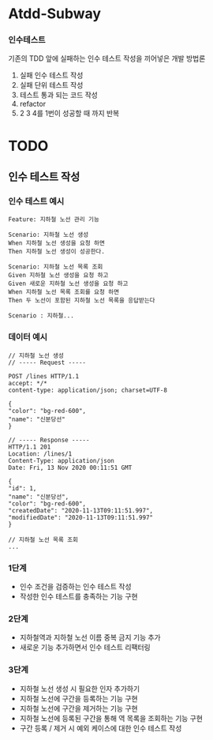 # Atdd-Subway

### 인수테스트
기존의 TDD 앞에 실패하는 인수 테스트 작성을 끼어넣은 개발 방법론

1. 실패 인수 테스트 작성
2. 실패 단위 테스트 작성
3. 테스트 통과 되는 코드 작성
4. refactor
5. 2 3 4를 1번이 성공할 때 까지 반복

# TODO

## 인수 테스트 작성

### 인수 테스트 예시
```
Feature: 지하철 노선 관리 기능

Scenario: 지하철 노선 생성
When 지하철 노선 생성을 요청 하면
Then 지하철 노선 생성이 성공한다.

Scenario: 지하철 노선 목록 조회
Given 지하철 노선 생성을 요청 하고
Given 새로운 지하철 노선 생성을 요청 하고
When 지하철 노선 목록 조회를 요청 하면
Then 두 노선이 포함된 지하철 노선 목록을 응답받는다

Scenario : 지하철...
```

### 데이터 예시
```
// 지하철 노선 생성
// ----- Request -----

POST /lines HTTP/1.1
accept: */*
content-type: application/json; charset=UTF-8

{
"color": "bg-red-600",
"name": "신분당선"
}

// ----- Response -----
HTTP/1.1 201
Location: /lines/1
Content-Type: application/json
Date: Fri, 13 Nov 2020 00:11:51 GMT

{
"id": 1,
"name": "신분당선",
"color": "bg-red-600",
"createdDate": "2020-11-13T09:11:51.997",
"modifiedDate": "2020-11-13T09:11:51.997"
}

// 지하철 노선 목록 조회
...
```

### 1단계 
- 인수 조건을 검증하는 인수 테스트 작성
- 작성한 인수 테스트를 충족하는 기능 구현

### 2단계
- 지하철역과 지하철 노선 이름 중복 금지 기능 추가
- 새로운 기능 추가하면서 인수 테스트 리팩터링

### 3단계
- 지하철 노선 생성 시 필요한 인자 추가하기
- 지하철 노선에 구간을 등록하는 기능 구현
- 지하철 노선에 구간을 제거하는 기능 구현
- 지하철 노선에 등록된 구간을 통해 역 목록을 조회하는 기능 구현
- 구간 등록 / 제거 시 예외 케이스에 대한 인수 테스트 작성